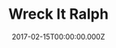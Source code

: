 ---
title: "Wreck It Ralph"
year: 2012
date: 2017-02-15T00:00:00.000Z
permalink: /almanac/movies/2017-02-15-wreck-it-ralph/index.html
rating: 3
tmdbid: 82690
---